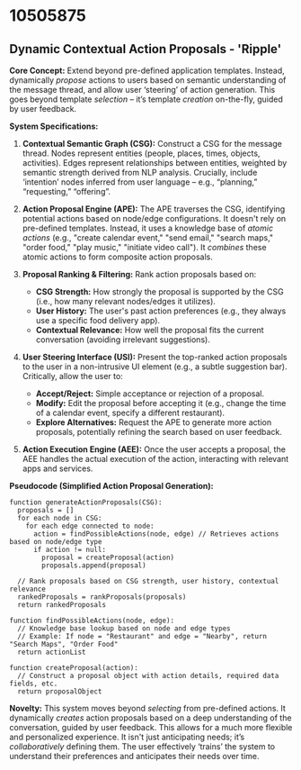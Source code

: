 # 10505875

## Dynamic Contextual Action Proposals - 'Ripple'

**Core Concept:** Extend beyond pre-defined application templates. Instead, dynamically *propose* actions to users based on semantic understanding of the message thread, and allow user ‘steering’ of action generation.  This goes beyond template *selection* – it’s template *creation* on-the-fly, guided by user feedback.

**System Specifications:**

1.  **Contextual Semantic Graph (CSG):**  Construct a CSG for the message thread. Nodes represent entities (people, places, times, objects, activities). Edges represent relationships between entities, weighted by semantic strength derived from NLP analysis.  Crucially, include ‘intention’ nodes inferred from user language – e.g., “planning,” “requesting,” “offering”.

2.  **Action Proposal Engine (APE):** The APE traverses the CSG, identifying potential actions based on node/edge configurations.  It doesn't rely on pre-defined templates. Instead, it uses a knowledge base of *atomic actions* (e.g., "create calendar event," "send email," "search maps," "order food," "play music," "initiate video call").  It *combines* these atomic actions to form composite action proposals.

3.  **Proposal Ranking & Filtering:**  Rank action proposals based on:
    *   **CSG Strength:**  How strongly the proposal is supported by the CSG (i.e., how many relevant nodes/edges it utilizes).
    *   **User History:**  The user's past action preferences (e.g., they always use a specific food delivery app).
    *   **Contextual Relevance:**  How well the proposal fits the current conversation (avoiding irrelevant suggestions).

4.  **User Steering Interface (USI):**  Present the top-ranked action proposals to the user in a non-intrusive UI element (e.g., a subtle suggestion bar).  Critically, allow the user to:
    *   **Accept/Reject:**  Simple acceptance or rejection of a proposal.
    *   **Modify:**  Edit the proposal before accepting it (e.g., change the time of a calendar event, specify a different restaurant).
    *   **Explore Alternatives:**  Request the APE to generate more action proposals, potentially refining the search based on user feedback.

5.  **Action Execution Engine (AEE):**  Once the user accepts a proposal, the AEE handles the actual execution of the action, interacting with relevant apps and services.

**Pseudocode (Simplified Action Proposal Generation):**

```
function generateActionProposals(CSG):
  proposals = []
  for each node in CSG:
    for each edge connected to node:
      action = findPossibleActions(node, edge) // Retrieves actions based on node/edge type
      if action != null:
        proposal = createProposal(action)
        proposals.append(proposal)

  // Rank proposals based on CSG strength, user history, contextual relevance
  rankedProposals = rankProposals(proposals)
  return rankedProposals

function findPossibleActions(node, edge):
  // Knowledge base lookup based on node and edge types
  // Example: If node = "Restaurant" and edge = "Nearby", return "Search Maps", "Order Food"
  return actionList

function createProposal(action):
  // Construct a proposal object with action details, required data fields, etc.
  return proposalObject
```

**Novelty:** This system moves beyond *selecting* from pre-defined actions. It dynamically *creates* action proposals based on a deep understanding of the conversation, guided by user feedback. This allows for a much more flexible and personalized experience.  It isn't just anticipating needs; it’s *collaboratively* defining them.  The user effectively ‘trains’ the system to understand their preferences and anticipates their needs over time.
